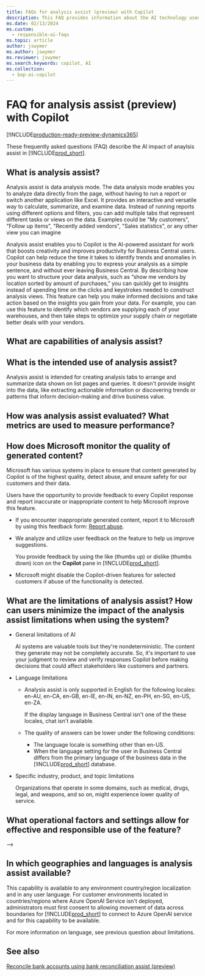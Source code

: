 ```yaml
---
title: FAQs for analysis assist (preview) with Copilot
description: This FAQ provides information about the AI technology used for analyzing data on pages in Business Central. It includes key considerations and details about how AI is used, how it was tested and evaluated, and any specific limitations.
ms.date: 02/13/2024
ms.custom: 
  - responsible-ai-faqs
ms.topic: article
author: jswymer
ms.author: jswymer
ms.reviewer: jswymer
ms.search.keywords: copilot, AI 
ms.collection:
  - bap-ai-copilot
---
```


# FAQ for analysis assist (preview) with Copilot

[!INCLUDE[production-ready-preview-dynamics365](includes/production-ready-preview-dynamics365.md)]

These frequently asked questions (FAQ) describe the AI impact of anaylsis assist in [!INCLUDE[prod_short](includes/prod_short.md)].

## What is analysis assist?

Analysis assist is data analysis mode. The data analysis mode enables you to analyze data directly from the page, without having to run a report or switch another application like Excel. It provides an interactive and versatile way to calculate, summarize, and examine data. Instead of running reports using different options and filters, you can add multiple tabs that represent different tasks or views on the data. Examples could be "My customers", "Follow up items", "Recently added vendors", "Sales statistics", or any other view you can imagine

Analysis assist enables you to 
Copilot is the AI-powered assistant for work that boosts creativity and improves productivity for Business Central users. Copilot can help reduce the time it takes to identify trends and anomalies in your business data by enabling you to express your analysis as a simple sentence, and without ever leaving Business Central. By describing how you want to structure your data analysis, such as “show me vendors by location sorted by amount of purchases,” you can quickly get to insights instead of spending time on the clicks and keystrokes needed to construct analysis views. This feature can help you make informed decisions and take action based on the insights you gain from your data. For example, you can use this feature to identify which vendors are supplying each of your warehouses, and then take steps to optimize your supply chain or negotiate better deals with your vendors.


## What are capabilities of analysis assist?

## What is the intended use of analysis assist?

Analysis assist is intended for creating analysis tabs to arrange and summarize data shown on list pages and queries. It doesn't provide insight into the data, like extracting actionable information or discovering trends or patterns that inform decision-making and drive business value.

## How was analysis assist evaluated? What metrics are used to measure performance?

## How does Microsoft monitor the quality of generated content?

Microsoft has various systems in place to ensure that content generated by Copilot is of the highest quality, detect abuse, and ensure safety for our customers and their data.

Users have the opportunity to provide feedback to every Copilot response and report inaccurate or inappropriate content to help Microsoft improve this feature.

- If you encounter inappropriate generated content, report it to Microsoft by using this feedback form: [Report abuse](https://go.microsoft.com/fwlink/?linkid=2249810).

- We analyze and utilize user feedback on the feature to help us improve suggestions.

  You provide feedback by using the like (thumbs up) or dislike (thumbs down) icon on the **Copilot** pane in [!INCLUDE[prod_short](includes/prod_short.md)].

- Microsoft might disable the Copilot-driven features for selected customers if abuse of the functionality is detected.

## What are the limitations of analysis assist? How can users minimize the impact of the analysis assist limitations when using the system?

- General limitations of AI

  AI systems are valuable tools but they're nondeterministic. The content they generate may not be completely accurate. So, it's important to use your judgment to review and verify responses Copilot before making decisions that could affect stakeholders like customers and partners.

- Language limitations

  - Analysis assist is only supported in English for the following locales: en-AU, en-CA, en-GB, en-IE, en-IN, en-NZ, en-PH, en-SG, en-US, en-ZA.

    If the display language in Business Central isn't one of the these locales, chat isn't available.

  - The quality of answers can be lower under the following conditions:
    - The language locale is something other than en-US.
    - When the language setting for the user in Business Central differs from the primary language of the business data in the [!INCLUDE[prod_short](includes/prod_short.md)] database.

- Specific industry, product, and topic limitations

  Organizations that operate in some domains, such as medical, drugs, legal, and weapons, and so on, might experience lower quality of service.

## What operational factors and settings allow for effective and responsible use of the feature?


-->
## In which geographies and languages is analysis assist available? 

This capability is available to any environment country/region localization and in any user language. For customer environments located in countries/regions where Azure OpenAI Service isn't deployed, administrators must first consent to allowing movement of data across boundaries for [!INCLUDE[prod_short](includes/prod_short.md)] to connect to Azure OpenAI service and for this capability to be available. 

For more information on language, see previous question about limitations.  


## See also

[Reconcile bank accounts using bank reconciliation assist (preview)](bank-reconciliation-with-copilot.md)
